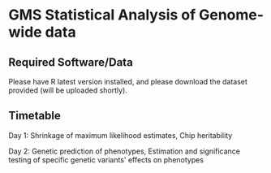 GMS Statistical Analysis of Genome-wide data
============================================

Required Software/Data
----------------------
Please have R latest version installed, and please download the dataset provided (will be uploaded shortly).



Timetable
---------
Day 1: Shrinkage of maximum likelihood estimates,
       Chip heritability
       
Day 2:  Genetic prediction of phenotypes, 
         Estimation and significance testing of specific genetic variants' effects on phenotypes
